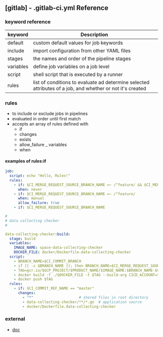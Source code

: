 ## [gitlab] - .gitlab-ci.yml Reference

### keyword reference

| keyword | Description |
| ----- | ----- |
| default | custom default values for job keywords |
|include | import configuration from other YAML files |
| stages | the names and order of the pipeline stages |
| variables | define job variables on a job level |
| script | shell script that is executed by a runner |
| rules | list of conditions to evaluate ad determine selected attributes of a job, and whether or not it's created |


### rules
* to include or exclude jobs in pipelines
* evaluated in order until first match
* accepts an array of rules defined with
    - if
    - changes
    - exists
    - allow_failure
    _ variables
    - when


#### examples of rules:if
```yml
job:
  script: echo "Hello, Rules!"
  rules:
    - if: $CI_MERGE_REQUEST_SOURCE_BRANCH_NAME =~ /^feature/ && $CI_MERGE_REQUEST_TARGET_BRANCH_NAME != $CI_DEFAULT_BRANCH
      when: never
    - if: $CI_MERGE_REQUEST_SOURCE_BRANCH_NAME =~ /^feature/
      when: manual
      allow_failure: true
    - if: $CI_MERGE_REQUEST_SOURCE_BRANCH_NAME
```















```yml
#
# data collecting checker
#

data-collecting-checker:build:
  stage: build
  variables:
    IMAGE_NAME: space-data-collecting-checker
    DOCKER_FILE: docker/Dockerfile.data-collecting-checker
  script:
    - BRANCH_NAME=$CI_COMMIT_BRANCH
    - if [[ -z $BRANCH_NAME ]]; then BRANCH_NAME=$CI_MERGE_REQUEST_SOURCE_BRANCH_NAME; fi
    - TAG=gcr.io/$GCP_PROJECT/$PRODUCT_NAME/$IMAGE_NAME:$BRANCH_NAME-$CI_COMMIT_SHORT_SHA
    - docker build -f ./$DOCKER_FILE -t $TAG --build-arg CICD_ACCOUNT=$CICD_ACCOUNT --build-arg CICD_ACCESS_TOKEN=$CICD_ACCESS_TOKEN .
    - docker push $TAG
  rules:
    - if: $CI_COMMIT_REF_NAME == "master"
      changes:
        - "*"                     # shared files in root directory
        - data-collecting-checker/**/*.go  # application source
        - docker/Dockerfile.data-collecting-checker
```
### external
* [doc](https://docs.gitlab.com/ee/ci/yaml/)
